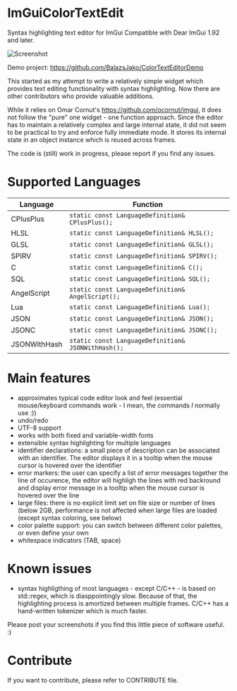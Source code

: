 # ImGuiColorTextEdit
Syntax highlighting text editor for ImGui
Compatible with Dear ImGui 1.92 and later.

![Screenshot](https://github.com/BalazsJako/ImGuiColorTextEdit/wiki/ImGuiTextEdit.png "Screenshot")

Demo project: https://github.com/BalazsJako/ColorTextEditorDemo

This started as my attempt to write a relatively simple widget which provides text editing functionality with syntax highlighting. Now there are other contributors who provide valuable additions.

While it relies on Omar Cornut's https://github.com/ocornut/imgui, it does not follow the "pure" one widget - one function approach. Since the editor has to maintain a relatively complex and large internal state, it did not seem to be practical to try and enforce fully immediate mode. It stores its internal state in an object instance which is reused across frames.

The code is (still) work in progress, please report if you find any issues.

# Supported Languages

| Language | Function |
| --- | --- |
| CPlusPlus | `static const LanguageDefinition& CPlusPlus();` |
| HLSL | `static const LanguageDefinition& HLSL();` |
| GLSL | `static const LanguageDefinition& GLSL();` |
| SPIRV | `static const LanguageDefinition& SPIRV();` |
| C | `static const LanguageDefinition& C();` |
| SQL | `static const LanguageDefinition& SQL();` |
| AngelScript | `static const LanguageDefinition& AngelScript();` |
| Lua | `static const LanguageDefinition& Lua();` |
| JSON | `static const LanguageDefinition& JSON();` |
| JSONC | `static const LanguageDefinition& JSONC();` |
| JSONWithHash | `static const LanguageDefinition& JSONWithHash();` |

# Main features
 - approximates typical code editor look and feel (essential mouse/keyboard commands work - I mean, the commands _I_ normally use :))
 - undo/redo
 - UTF-8 support
 - works with both fixed and variable-width fonts
 - extensible syntax highlighting for multiple languages
 - identifier declarations: a small piece of description can be associated with an identifier. The editor displays it in a tooltip when the mouse cursor is hovered over the identifier
 - error markers: the user can specify a list of error messages together the line of occurence, the editor will highligh the lines with red backround and display error message in a tooltip when the mouse cursor is hovered over the line
 - large files: there is no explicit limit set on file size or number of lines (below 2GB, performance is not affected when large files are loaded (except syntax coloring, see below)
 - color palette support: you can switch between different color palettes, or even define your own
 - whitespace indicators (TAB, space)
 
# Known issues
 - syntax highligthing of most languages - except C/C++ - is based on std::regex, which is diasppointingly slow. Because of that, the highlighting process is amortized between multiple frames. C/C++ has a hand-written tokenizer which is much faster. 
 
Please post your screenshots if you find this little piece of software useful. :)

# Contribute

If you want to contribute, please refer to CONTRIBUTE file.
